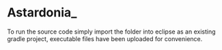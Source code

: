 # Astardonia_
To run the source code simply import the folder into eclipse as an existing gradle project, executable files have been uploaded for convenience. 
